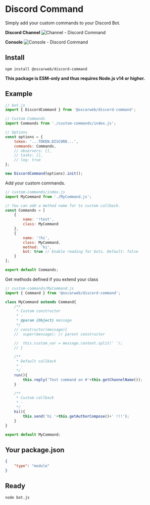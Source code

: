 # Discord Command

Simply add your custom commands to your Discord Bot.

**Discord Channel**
![Channel - Discord Command](https://oscarweb.com.ar/github/discord-command/preview_discord.png)

**Console**
![Console - Discord Command](https://oscarweb.com.ar/github/discord-command/preview_console.png)



## Install
```
npm install @oscarweb/discord-command 
```
**This package is ESM-only and thus requires Node.js v14 or higher.**

## Example
```js
// bot.js
import { DiscordCommand } from '@oscarweb/discord-command';

// Custom Commands
import Commands from './custom-commands/index.js';

// Options
const options = {
    token: '...TOKEN.DISCORD...',
    commands: Commands,
    // observers: [],
    // tasks: [],
    // log: true
};

new DiscordCommand(options).init();
```
Add your custom commands.
```js
// custom-commands/index.js
import MyCommand from './MyCommand.js';

// You can add a method name for to custom callback.
const Commands = [
	{
		name: '!test',
		class: MyCommand
	},
	{
		name: '!hi',
		class: MyCommand,
		method: 'hi',
		bot: true // Enable reading for bots. Default: false
	}
];

export default Commands;
```
Get methods defined if you extend your class
```js
// custom-commands/MyCommand.js
import { Command } from '@oscarweb/discord-command';

class MyCommand extends Command{
	/**
	 * Custom constructor
	 * -
	 * @param {Object} message
	 */
	// constructor(message){
	// 	super(message); // parent constructor

	// 	this.custom_var = message.content.split(' ');
	// }

	/**
	 * Default callback
	 * -
	 */
	run(){
		this.reply('Test command on #'+this.getChannelName());
	}

	/**
	 * Custom callback
	 * -
	 */
	hi(){
		this.send('hi '+this.getAuthorCompose()+' !!!');
	}
}

export default MyCommand;
```

## Your package.json
```json
{
	"type": "module"
}
```

## Ready
```
node bot.js
```